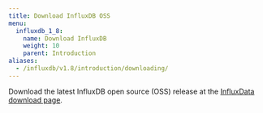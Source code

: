 ```yaml
---
title: Download InfluxDB OSS
menu:
  influxdb_1_8:
    name: Download InfluxDB
    weight: 10
    parent: Introduction
aliases:
  - /influxdb/v1.8/introduction/downloading/
---
```


Download the latest InfluxDB open source (OSS) release at the [InfluxData download page](https://portal.influxdata.com/downloads).
